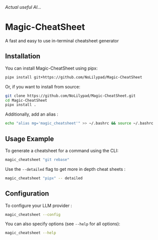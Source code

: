 *Actual useful AI...*

# Magic-CheatSheet
A fast and easy to use in-terminal cheatsheet generator


## Installation

You can install Magic-CheatSheet using pipx:

```bash
pipx install git+https://github.com/NoLilypad/Magic-CheatSheet
```

Or, if you want to install from source:

```bash
git clone https://github.com/NoLilypad/Magic-CheatSheet.git
cd Magic-CheatSheet
pipx install .
```

Additionally, add an alias : 
```bash
echo "alias mg='magic_cheatsheet'" >> ~/.bashrc && source ~/.bashrc
``` 

## Usage Example

To generate a cheatsheet for a command using the CLI:

```bash
magic_cheatsheet "git rebase"
```

Use the `--detailed` flag to get more in depth cheat sheets : 

```bash
magic_cheatsheet "pipx" -- detailed
```

## Configuration

To configure your LLM provider : 

```bash
magic_cheatsheet --config
```

You can also specify options (see `--help` for all options):

```bash
magic_cheatsheet --help
```
